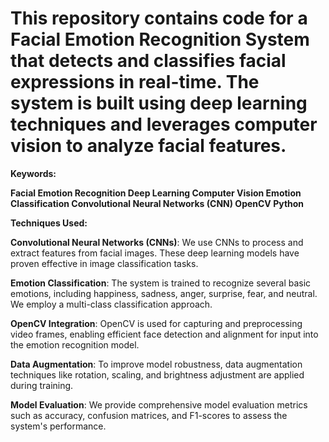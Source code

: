 # This repository contains code for a Facial Emotion Recognition System that detects and classifies facial expressions in real-time. The system is built using deep learning techniques and leverages computer vision to analyze facial features.

**Keywords:**

**Facial Emotion Recognition
Deep Learning
Computer Vision
Emotion Classification
Convolutional Neural Networks (CNN)
OpenCV
Python**

**Techniques Used:**


**Convolutional Neural Networks (CNNs)**: We use CNNs to process and extract features from facial images. These deep learning models have proven effective in image classification tasks.

**Emotion Classification**: The system is trained to recognize several basic emotions, including happiness, sadness, anger, surprise, fear, and neutral. We employ a multi-class classification approach.

**OpenCV Integration**: OpenCV is used for capturing and preprocessing video frames, enabling efficient face detection and alignment for input into the emotion recognition model.

**Data Augmentation**: To improve model robustness, data augmentation techniques like rotation, scaling, and brightness adjustment are applied during training.

**Model Evaluation**: We provide comprehensive model evaluation metrics such as accuracy, confusion matrices, and F1-scores to assess the system's performance.

